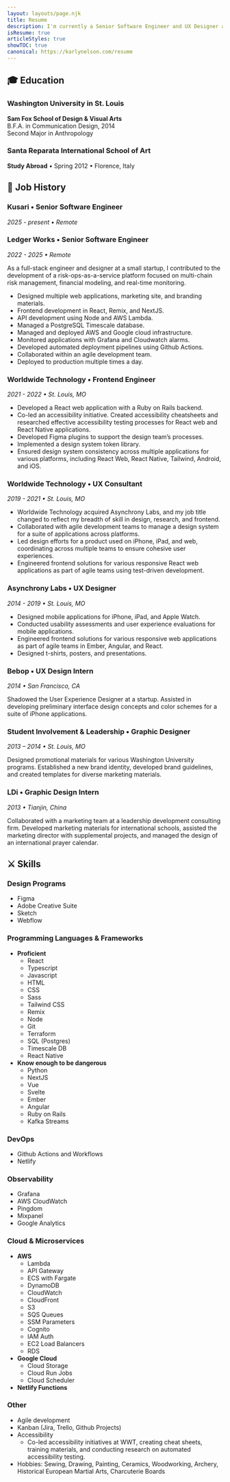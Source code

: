 ```yaml
---
layout: layouts/page.njk
title: Resume
description: I'm currently a Senior Software Engineer and UX Designer at Ledger Works.
isResume: true
articleStyles: true
showTOC: true
canonical: https://karlynelson.com/resume
---
```


## 🎓 Education

### Washington University in St. Louis

**Sam Fox School of Design & Visual Arts**  
B.F.A. in Communication Design, 2014  
Second Major in Anthropology

### Santa Reparata International School of Art

**Study Abroad** • Spring 2012 • Florence, Italy

## 💼 Job History

### Kusari • Senior Software Engineer
_2025 - present • Remote_

### Ledger Works • Senior Software Engineer
_2022 - 2025 • Remote_

As a full-stack engineer and designer at a small startup, I contributed to the development of a risk-ops-as-a-service platform focused on multi-chain risk management, financial modeling, and real-time monitoring.

- Designed multiple web applications, marketing site, and branding materials.
- Frontend development in React, Remix, and NextJS.
- API development using Node and AWS Lambda.
- Managed a PostgreSQL Timescale database.
- Managed and deployed AWS and Google cloud infrastructure.
- Monitored applications with Grafana and Cloudwatch alarms.
- Developed automated deployment pipelines using Github Actions.
- Collaborated within an agile development team.
- Deployed to production multiple times a day.

### Worldwide Technology • Frontend Engineer

_2021 - 2022 • St. Louis, MO_

- Developed a React web application with a Ruby on Rails backend.
- Co-led an accessibility initiative. Created accessibility cheatsheets and researched effective accessibility testing processes for React web and React Native applications.
- Developed Figma plugins to support the design team’s processes.
- Implemented a design system token library.
- Ensured design system consistency across multiple applications for various platforms, including React Web, React Native, Tailwind, Android, and iOS.

### Worldwide Technology • UX Consultant

_2019 - 2021 • St. Louis, MO_

- Worldwide Technology acquired Asynchrony Labs, and my job title changed to reflect my breadth of skill in design, research, and frontend.
- Collaborated with agile development teams to manage a design system for a suite of applications across platforms.
- Led design efforts for a product used on iPhone, iPad, and web, coordinating across multiple teams to ensure cohesive user experiences.
- Engineered frontend solutions for various responsive React web applications as part of agile teams using test-driven development.

### Asynchrony Labs • UX Designer

_2014 - 2019 • St. Louis, MO_

- Designed mobile applications for iPhone, iPad, and Apple Watch.
- Conducted usability assessments and user experience evaluations for mobile applications.
- Engineered frontend solutions for various responsive web applications as part of agile teams in Ember, Angular, and React.
- Designed t-shirts, posters, and presentations.

### Bebop • UX Design Intern

_2014 • San Francisco, CA_

Shadowed the User Experience Designer at a startup. Assisted in developing preliminary interface design concepts and color schemes for a suite of iPhone applications.

### Student Involvement & Leadership • Graphic Designer

_2013 – 2014 • St. Louis, MO_

Designed promotional materials for various Washington University programs. Established a new brand identity, developed brand guidelines, and created templates for diverse marketing materials.

### LDi • Graphic Design Intern

_2013 • Tianjin, China_

Collaborated with a marketing team at a leadership development consulting firm. Developed marketing materials for international schools, assisted the marketing director with supplemental projects, and managed the design of an international prayer calendar.

## ⚔️ Skills

### Design Programs

- Figma
- Adobe Creative Suite
- Sketch
- Webflow

### Programming Languages & Frameworks

- **Proficient**
  - React
  - Typescript
  - Javascript
  - HTML
  - CSS
  - Sass
  - Tailwind CSS
  - Remix
  - Node
  - Git
  - Terraform
  - SQL (Postgres)
  - Timescale DB
  - React Native
- **Know enough to be dangerous**
  - Python
  - NextJS
  - Vue
  - Svelte
  - Ember
  - Angular
  - Ruby on Rails
  - Kafka Streams

### DevOps

- Github Actions and Workflows
- Netlify

### Observability

- Grafana
- AWS CloudWatch
- Pingdom
- Mixpanel
- Google Analytics

### Cloud & Microservices

- **AWS**
  - Lambda
  - API Gateway
  - ECS with Fargate
  - DynamoDB
  - CloudWatch
  - CloudFront
  - S3
  - SQS Queues
  - SSM Parameters
  - Cognito
  - IAM Auth
  - EC2 Load Balancers
  - RDS
- **Google Cloud**
  - Cloud Storage
  - Cloud Run Jobs
  - Cloud Scheduler
- **Netlify Functions**

### Other

- Agile development
- Kanban (Jira, Trello, Github Projects)
- Accessibility
  - Co-led accessibility initiatives at WWT, creating cheat sheets, training materials, and conducting research on automated accessibility testing.
- Hobbies: Sewing, Drawing, Painting, Ceramics, Woodworking, Archery, Historical European Martial Arts, Charcuterie Boards

